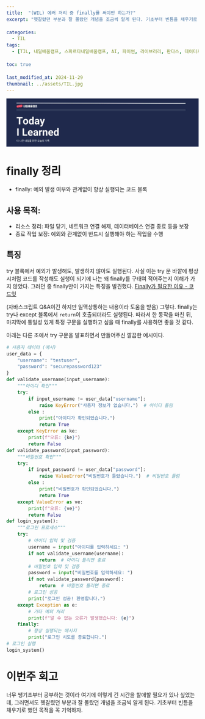 ```yaml
---
title:  "(WIL) 에러 처리 중 finally를 써야만 하는가?"
excerpt: "헷갈렸던 부분과 잘 몰랐던 개념을 조금씩 알게 된다. 기초부터 빈틈을 채우기로 했던 목적을 꼭 기억하자."

categories:
  - TIL
tags:
  - [TIL, 내일배움캠프, 스파르타내일배움캠프, AI, 파이썬, 라이브러리, 판다스, 데이터프레임]

toc: true

last_modified_at: 2024-11-29
thumbnail: ../assets/TIL.jpg
---
```

![](/images/../images/TIL.png)

# finally 정리
- finally: 예외 발생 여부와 관계없이 항상 실행되는 코드 블록

## 사용 목적:
- 리소스 정리: 파일 닫기, 네트워크 연결 해제, 데이터베이스 연결 종료 등을 보장
- 종료 작업 보장: 예외와 관계없이 반드시 실행해야 하는 작업을 수행

## 특징
try 블록에서 예외가 발생해도, 발생하지 않아도 실행된다. 사실 이는 try 문 바깥에 평상시처럼 코드를 작성해도 실행이 되기에 나는 왜 finally를 구태여 적어주는지 이해가 가지 않았다. 그러던 중 finally만이 가지는 특징을 발견했다.
[Finally가 필요한 이유 - 코드잇](https://www.codeit.kr/community/questions/UXVlc3Rpb246NjA5YmUzN2E0NzUyNWU2NjliNmMxODIw)

(자바스크립트 Q&A이긴 하지만 일맥상통하는 내용이라 도움을 받음)
그렇다. finally는 try나 except 블록에서 `return`이 호출되더라도 실행된다. 따라서 한 동작을 마친 뒤, 마지막에 통일성 있게 특정 구문을 실행하고 싶을 때 finally를 사용하면 좋을 것 같다.

아래는 다른 조에서 try 구문을 발표하면서 만들어주신 깔끔한 예시이다. 
```py
# 사용자 데이터 (예시)
user_data = {
    "username": "testuser",
    "password": "securepassword123"
}
def validate_username(input_username):
    """아이디 확인"""
    try:
        if input_username != user_data["username"]:
            raise KeyError("사용자 정보가 없습니다.")  # 아이디 틀림
        else :
            print("아이디가 확인되었습니다.")
            return True
    except KeyError as ke:
        print(f"오류: {ke}")
        return False
def validate_password(input_password):
    """비밀번호 확인"""
    try:
        if input_password != user_data["password"]:
            raise ValueError("비밀번호가 틀렸습니다.")  # 비밀번호 틀림
        else :
            print("비밀번호가 확인되었습니다.")
            return True
    except ValueError as ve:
        print(f"오류: {ve}")
        return False
def login_system():
    """로그인 프로세스"""
    try:
        # 아이디 입력 및 검증
        username = input("아이디를 입력하세요: ")
        if not validate_username(username):
            return  # 아이디 틀리면 종료
        # 비밀번호 입력 및 검증
        password = input("비밀번호를 입력하세요: ")
        if not validate_password(password):
            return  # 비밀번호 틀리면 종료
        # 로그인 성공
        print("로그인 성공! 환영합니다.")
    except Exception as e:
        # 기타 예외 처리
        print(f"알 수 없는 오류가 발생했습니다: {e}")
    finally:
        # 항상 실행되는 메시지
        print("로그인 시도를 종료합니다.")
# 로그인 실행
login_system()
```

# 이번주 회고
너무 쌩기초부터 공부하는 것이라 여기에 이렇게 긴 시간을 할애할 필요가 있나 싶었는데, 그러면서도 헷갈렸던 부분과 잘 몰랐던 개념을 조금씩 알게 된다. 기초부터 빈틈을 채우기로 했던 목적을 꼭 기억하자.